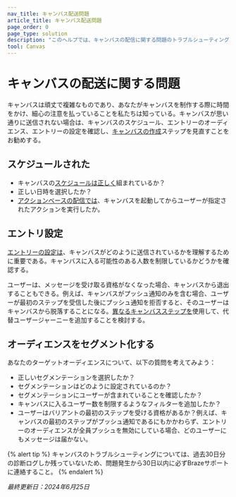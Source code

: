 ```yaml
---
nav_title: キャンバス配送問題
article_title: キャンバス配送問題
page_order: 0
page_type: solution
description: "このヘルプでは、キャンバスの配信に関する問題のトラブルシューティングについて説明する。"
tool: Canvas
---
```


# キャンバスの配送に関する問題

キャンバスは頑丈で複雑なものであり、あなたがキャンバスを制作する際に時間をかけ、細心の注意を払っていることを私たちは知っている。キャンバスが思い通りに送信されない場合は、キャンバスのスケジュール、エントリーのオーディエンス、エントリーの設定を確認し、[キャンバスの作成]({{site.baseurl}}/user_guide/engagement_tools/canvas/create_a_canvas/create_a_canvas/)ステップを見直すことをお勧めする。

## スケジュールされた

- キャンバスの[スケジュールは正しく]({{site.baseurl}}/user_guide/engagement_tools/canvas/create_a_canvas/create_a_canvas/#scheduled-delivery)組まれているか？
- 正しい日時を選択したか？
- [アクションベースの配信では]({{site.baseurl}}/user_guide/engagement_tools/canvas/create_a_canvas/create_a_canvas/#action-based-delivery)、キャンバスを起動してからユーザーが指定されたアクションを実行したか。

## エントリ設定

[エントリーの設定は]({{site.baseurl}}/user_guide/engagement_tools/canvas/create_a_canvas/create_a_canvas/#step-2-set-up-your-canvas)、キャンバスがどのように送信されているかを理解するために重要である。キャンバスに入る可能性のある人数を制限しているかどうかを確認する。

ユーザーは、メッセージを受け取る資格がなくなった場合、キャンバスから退出することもできる。例えば、キャンバスがプッシュ通知のみを含む場合、ユーザーが最初のステップを受信した後にプッシュ通知を拒否すると、そのユーザーはキャンバスから脱落することになる。[異なるキャンバスステップを]({{site.baseurl}}/user_guide/engagement_tools/canvas/canvas_components)使用して、代替ユーザージャーニーを追加することを検討する。

## オーディエンスをセグメント化する

あなたのターゲットオーディエンスについて、以下の質問を考えてみよう：

- 正しいセグメンテーションを選択したか？
- セグメンテーションはどのように設定されているのか？
- セグメンテーションにユーザーが含まれていることを確認したか？
- キャンバスに入るユーザー数を制限するようなフィルターを追加したか？
- ユーザーはバリアントの最初のステップを受ける資格があるか？例えば、キャンバスの最初のステップがプッシュ通知であるにもかかわらず、エントリーのオーディエンスが全員プッシュを無効にしている場合、どのユーザーにもメッセージは届かない。

{% alert tip %}
キャンバスのトラブルシューティングについては、過去30日分の診断ログしか残っていないため、問題発生から30日以内に必ずBrazeサポートに連絡すること。
{% endalert %}

_最終更新日：2024年6月25日_